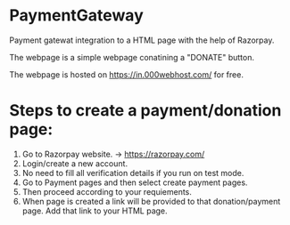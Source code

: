 # PaymentGateway
Payment gatewat integration to a HTML page with the help of Razorpay.

The webpage is a simple webpage conatining a "DONATE" button.

The webpage is hosted on https://in.000webhost.com/ for free.

# Steps to create a payment/donation page:
1. Go to Razorpay website. -> https://razorpay.com/
2. Login/create a new account.
3. No need to fill all verification details if you run on test mode.
4. Go to Payment pages and then select create payment pages.
5. Then proceed according to your requiements.
6. When page is created a link will be provided to that donation/payment page. Add that link to your HTML page.
